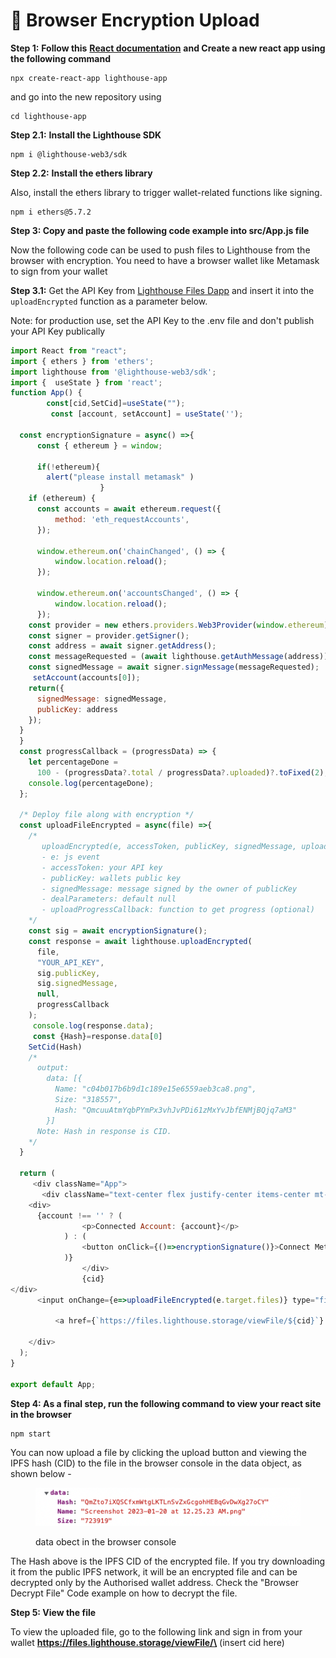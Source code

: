 # 🔐 Browser Encryption Upload

**Step 1:** **Follow this** [**React documentation**](https://reactjs.org/docs/create-a-new-react-app.html) **and Create a new react app using the following command**

```
npx create-react-app lighthouse-app
```

and go into the new repository using

```
cd lighthouse-app
```

**Step 2.1:** **Install the Lighthouse SDK**

```
npm i @lighthouse-web3/sdk
```

**Step 2.2:** **Install the ethers library**

Also, install the ethers library to trigger wallet-related functions like signing.

```
npm i ethers@5.7.2
```

**Step 3: Copy and paste the following code example into src/App.js file**

Now the following code can be used to push files to Lighthouse from the browser with encryption. You need to have a browser wallet like Metamask to sign from your wallet

**Step 3.1:** Get the API Key from [Lighthouse Files Dapp](https://files.lighthouse.storage/) and insert it into the `uploadEncrypted` function as a parameter below.

Note: for production use, set the API Key to the .env file and don't publish your API Key publically

```javascript
import React from "react";
import { ethers } from 'ethers';
import lighthouse from '@lighthouse-web3/sdk';
import {  useState } from 'react';
function App() {
        const[cid,SetCid]=useState("");
         const [account, setAccount] = useState('');

  const encryptionSignature = async() =>{
      const { ethereum } = window;
  
      if(!ethereum){
        alert("please install metamask" )
                    }
    if (ethereum) {
      const accounts = await ethereum.request({
          method: 'eth_requestAccounts',
      });

      window.ethereum.on('chainChanged', () => {
          window.location.reload();
      });

      window.ethereum.on('accountsChanged', () => {
          window.location.reload();
      });
    const provider = new ethers.providers.Web3Provider(window.ethereum);
    const signer = provider.getSigner();
    const address = await signer.getAddress();
    const messageRequested = (await lighthouse.getAuthMessage(address)).data.message;
    const signedMessage = await signer.signMessage(messageRequested);
     setAccount(accounts[0]);
    return({
      signedMessage: signedMessage,
      publicKey: address
    });
  }
  }
  const progressCallback = (progressData) => {
    let percentageDone =
      100 - (progressData?.total / progressData?.uploaded)?.toFixed(2);
    console.log(percentageDone);
  };

  /* Deploy file along with encryption */
  const uploadFileEncrypted = async(file) =>{
    /*
       uploadEncrypted(e, accessToken, publicKey, signedMessage, uploadProgressCallback)
       - e: js event
       - accessToken: your API key
       - publicKey: wallets public key
       - signedMessage: message signed by the owner of publicKey
       - dealParameters: default null
       - uploadProgressCallback: function to get progress (optional)
    */
    const sig = await encryptionSignature();
    const response = await lighthouse.uploadEncrypted(
      file,
      "YOUR_API_KEY",
      sig.publicKey,
      sig.signedMessage,
      null,
      progressCallback
    );
     console.log(response.data);
     const {Hash}=response.data[0]
    SetCid(Hash)
    /*
      output:
        data: [{
          Name: "c04b017b6b9d1c189e15e6559aeb3ca8.png",
          Size: "318557",
          Hash: "QmcuuAtmYqbPYmPx3vhJvPDi61zMxYvJbfENMjBQjq7aM3"
        }]
      Note: Hash in response is CID.
    */
  }

  return (
     <div className="App">
       <div className="text-center flex justify-center items-center mt-1">
    <div>
      {account !== '' ? (
                <p>Connected Account: {account}</p>
            ) : (
                <button onClick={()=>encryptionSignature()}>Connect Metmask</button>
            )}
                </div>
                {cid}
</div>
      <input onChange={e=>uploadFileEncrypted(e.target.files)} type="file" />
          
          <a href={`https://files.lighthouse.storage/viewFile/${cid}`} >View File</a>

    </div>
  );
}

export default App;
```

**Step 4: As a final step, run the following command to view your react site in the browser**

```
npm start
```

You can now upload a file by clicking the upload button and viewing the IPFS hash (CID) to the file in the browser console in the data object, as shown below -

<figure><img src="../../.gitbook/assets/Screenshot 2023-01-21 at 3.05.41 AM.png" alt=""><figcaption><p>data obect in the browser console</p></figcaption></figure>

The Hash above is the IPFS CID of the encrypted file. If you try downloading it from the public IPFS network, it will be an encrypted file and can be decrypted only by the Authorised wallet address. Check the "Browser Decrypt File" Code example on how to decrypt the file.

**Step 5: View the file**

To view the uploaded file, go to the following link and sign in from your wallet **https://files.lighthouse.storage/viewFile/\<cid>** (insert cid here)
